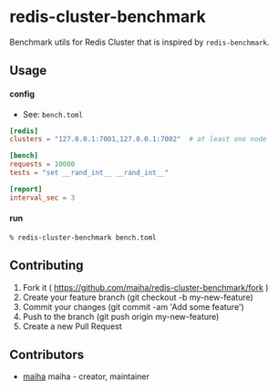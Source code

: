 # redis-cluster-benchmark

Benchmark utils for Redis Cluster that is inspired by `redis-benchmark`.

## Usage

#### config

- See: `bench.toml`

```toml
[redis]
clusters = "127.0.0.1:7001,127.0.0.1:7002"  # at least one node

[bench]
requests = 10000
tests = "set __rand_int__ __rand_int__"

[report]
interval_sec = 3
```

#### run

```shell
% redis-cluster-benchmark bench.toml
```

## Contributing

1. Fork it ( https://github.com/maiha/redis-cluster-benchmark/fork )
2. Create your feature branch (git checkout -b my-new-feature)
3. Commit your changes (git commit -am 'Add some feature')
4. Push to the branch (git push origin my-new-feature)
5. Create a new Pull Request

## Contributors

- [maiha](https://github.com/maiha) maiha - creator, maintainer
